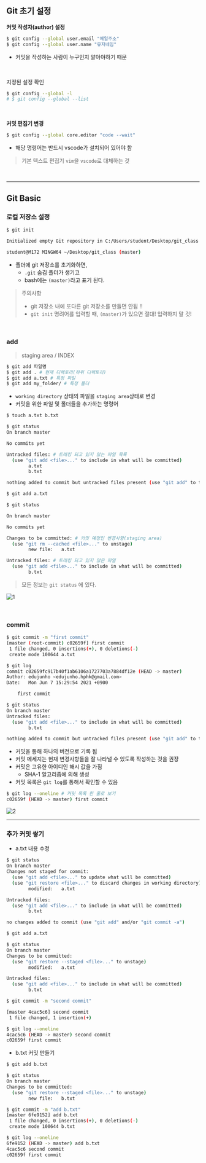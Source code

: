 ## Git 초기 설정

**커밋 작성자(author) 설정**

```bash
$ git config --global user.email "메일주소"
$ git config --global user.name "유저네임"
```

- 커밋을 작성하는 사람이 누구인지 알아야하기 때문

<br>

지정된 설정 확인

```bash
$ git config --global -l
# $ git config --global --list
```

<br>

**커밋 편집기 변경**

```bash
$ git config --global core.editor "code --wait"
```

- 해당 명령어는 반드시 vscode가 설치되어 있어야 함

> 기본 텍스트 편집기 `vim`을 `vscode`로 대체하는 것

<br>

---

## Git Basic

### 로컬 저장소 설정

```bash
$ git init

Initialized empty Git repository in C:/Users/student/Desktop/git_class

student@M172 MINGW64 ~/Desktop/git_class (master)
```

- 폴더에 git 저장소를 초기화하면,
  - `.git` 숨김 폴더가 생기고
  - bash에는 `(master)`라고 표기 된다.

> 주의사항
>
> - git 저장소 내에 또다른 git 저장소를 만들면 안됨 !!
> - `git init` 명려어를 입력할 때, `(master)`가 있으면 절대! 입력하지 말 것!

<br>

### add

> staging area / INDEX

```bash
$ git add 파일명
$ git add . # 현재 디렉토리(하위 디렉토리)
$ git add a.txt # 특정 파일
$ git add my_folder/ # 특정 폴더
```

- `working directory` 상태의 파일을 `staging area`상태로 변경
- 커밋을 위한 파일 및 폴더들을 추가하는 명령어

```bash
$ touch a.txt b.txt

$ git status
On branch master

No commits yet

Untracked files: # 트래킹 되고 있지 않는 파일 목록
  (use "git add <file>..." to include in what will be committed)
        a.txt
        b.txt

nothing added to commit but untracked files present (use "git add" to track)
```

```bash
$ git add a.txt
```

```bash
$ git status

On branch master

No commits yet

Changes to be committed: # 커밋 예정인 변경사항(staging area)
  (use "git rm --cached <file>..." to unstage)
        new file:   a.txt

Untracked files: # 트래킹 되고 있지 않은 파일
  (use "git add <file>..." to include in what will be committed)
        b.txt
```

> 모든 정보는 `git status` 에 있다.

![1](00_git_intro.assets/1.png)

<br>

### commit

```bash
$ git commit -m "first commit"
[master (root-commit) c02659f] first commit
 1 file changed, 0 insertions(+), 0 deletions(-)
 create mode 100644 a.txt
```

```bash
$ git log
commit c02659fc917b40f1ab6106a1727703a7884df12e (HEAD -> master)
Author: edujunho <edujunho.hphk@gmail.com>
Date:   Mon Jun 7 15:29:54 2021 +0900

    first commit
```

```bash
$ git status
On branch master
Untracked files:
  (use "git add <file>..." to include in what will be committed)
        b.txt

nothing added to commit but untracked files present (use "git add" to track)
```

- 커밋을 통해 하나의 버전으로 기록 됨
- 커밋 메세지는 현재 변경사항들을 잘 나타낼 수 있도록 작성하는 것을 권장
- 커밋은 고유한 아이디인 해시 값을 가짐
  - SHA-1 알고리즘에 의해 생성
- 커밋 목록은 `git log`를 통해서 확인할 수 있음

```bash
$ git log --oneline # 커밋 목록 한 줄로 보기
c02659f (HEAD -> master) first commit
```

![2](00_git_intro.assets/2.PNG)

---

### 추가 커밋 쌓기

- a.txt 내용 수정

```bash
$ git status
On branch master
Changes not staged for commit:
  (use "git add <file>..." to update what will be committed)
  (use "git restore <file>..." to discard changes in working directory)
        modified:   a.txt

Untracked files:
  (use "git add <file>..." to include in what will be committed)
        b.txt

no changes added to commit (use "git add" and/or "git commit -a")
```

```bash
$ git add a.txt

$ git status
On branch master
Changes to be committed:
  (use "git restore --staged <file>..." to unstage)
        modified:   a.txt

Untracked files:
  (use "git add <file>..." to include in what will be committed)
        b.txt
```

```bash
$ git commit -m "second commit"

[master 4cac5c6] second commit
 1 file changed, 1 insertion(+)
```

```bash
$ git log --oneline
4cac5c6 (HEAD -> master) second commit
c02659f first commit
```

- b.txt 커밋 만들기

```bash
$ git add b.txt

$ git status
On branch master
Changes to be committed:
  (use "git restore --staged <file>..." to unstage)
        new file:   b.txt

$ git commit -m "add b.txt"
[master 6fe9152] add b.txt
 1 file changed, 0 insertions(+), 0 deletions(-)
 create mode 100644 b.txt
```

```bash
$ git log --oneline
6fe9152 (HEAD -> master) add b.txt
4cac5c6 second commit
c02659f first commit
```









